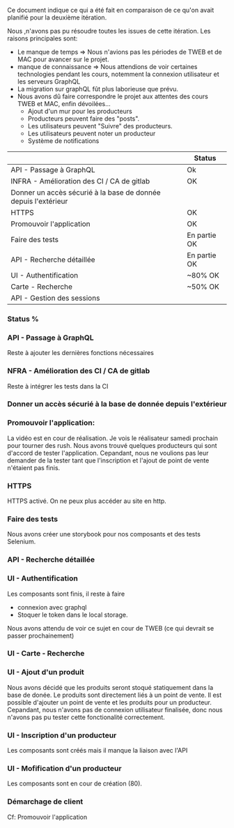 Ce document indique ce qui a été fait en comparaison de ce qu'on avait planifié pour la deuxième itération.

Nous ,n'avons pas pu résoudre toutes les issues de cette itération. Les raisons principales sont:

- Le manque de temps => Nous n'avions pas les périodes de TWEB et de MAC pour avancer sur le projet.
- manque de connaissance => Nous attendions de voir certaines technologies pendant les cours, notemment la connexion utilisateur et les serveurs GraphQL
- La migration sur graphQL fût plus laborieuse que prévu.
- Nous avons dû faire correspondre le projet aux attentes des cours TWEB et MAC, enfin dévoilées...
  - Ajout d'un mur pour les producteurs
  - Producteurs peuvent faire des "posts".
  - Les utilisateurs peuvent "Suivre" des producteurs.
  - Les utilisateurs peuvent noter un producteur
  - Système de notifications

|                                                              | Status       |
| ------------------------------------------------------------ | ------------ |
| API - Passage à GraphQL                                      | Ok           |
| INFRA - Amélioration des CI / CA de gitlab                   | OK           |
| Donner un accès sécurié à la base de donnée depuis l'extérieur |              |
| HTTPS                                                        | OK           |
| Promouvoir l'application                                     | OK           |
| Faire des tests                                              | En partie OK |
| API - Recherche détaillée                                    | En partie OK |
| UI - Authentification                                        | ~80% OK      |
| Carte - Recherche                                            | ~50% OK      |
| API - Gestion des sessions                                   |              |

### Status  %  

### API - Passage à GraphQL

Reste à ajouter les dernières fonctions nécessaires



### NFRA - Amélioration des CI / CA de gitlab

Reste à intégrer les tests dans la CI

### Donner un accès sécurié à la base de donnée depuis l'extérieur

### Promouvoir l'application:

La vidéo est en cour de réalisation. Je vois le réalisateur samedi prochain pour tourner des rush.
Nous avons trouvé quelques producteurs qui sont d'accord de tester l'application. Cepandant, nous ne voulions pas leur demander de la tester tant que l'inscription et l'ajout de point de vente n'étaient pas finis.

### HTTPS

HTTPS activé. On ne peux plus accéder au site en http.

### Faire des tests 

Nous avons créer une storybook pour nos composants et des tests Selenium.

### API - Recherche détaillée

### UI - Authentification

Les composants sont finis, il reste à faire

- connexion avec graphql
- Stoquer le token dans le local storage.

Nous avons attendu de voir ce sujet en cour de TWEB (ce qui devrait se passer prochainement)

### UI - Carte - Recherche



### UI - Ajout d'un produit

Nous avons décidé que les produits seront stoqué statiquement dans la base de donée. Le produits sont directement liés à un point de vente.
Il est possible d'ajouter un point de vente et les produits pour un producteur. Cepandant, nous n'avons pas de connexion utilisateur finalisée, donc nous n'avons pas pu tester cette fonctionalité correctement.

### UI - Inscription d'un producteur

Les composants sont créés mais il manque la liaison avec l'API

### UI - Mofification d'un producteur

Les composants sont en cour de création (80).

### Démarchage de client

Cf: Promouvoir l'application



